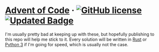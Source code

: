 # [Advent of Code](https://adventofcode.com/) &middot; [![GitHub license](https://img.shields.io/badge/license-MIT-blue.svg)](https://github.com/facebook/react/blob/master/LICENSE) [![Updated Badge](https://badges.pufler.dev/updated/christophersarmiento/advent-of-code)](https://github.com/christophersarmiento/advent-of-code/)

I'm  usually pretty bad at keeping up with these, but hopefully publishing to this repo will help me stick to it. Every solution will be written in [Rust](https://www.rust-lang.org/) or [Python 3](https://www.python.org/) if I'm going for speed, which is usually not the case.
